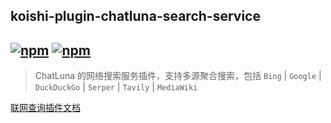 ## koishi-plugin-chatluna-search-service

## [![npm](https://img.shields.io/npm/v/koishi-plugin-chatluna-search-service)](https://www.npmjs.com/package/koishi-plugin-chatluna-search-service) [![npm](https://img.shields.io/npm/dm/koishi-plugin-chatluna-search-service)](https://www.npmjs.com/package//koishi-plugin-chatluna-search-service)

> ChatLuna 的网络搜索服务插件，支持多源聚合搜索，包括 `Bing` | `Google` | `DuckDuckGo` | `Serper` | `Tavily` | `MediaWiki`

[联网查询插件文档](https://chatluna.chat/ecosystem/plugin/search-service.html)

